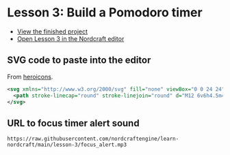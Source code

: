 # Lesson 3: Build a Pomodoro timer

- [View the finished project](https://focustimer.toddle.site/)
- [Open Lesson 3 in the Nordcraft editor](https://editor.nordcraft.com/projects/focustimer/branches/main/components/HomePage)

## SVG code to paste into the editor

From [heroicons](https://heroicons.com/).

```svg
<svg xmlns="http://www.w3.org/2000/svg" fill="none" viewBox="0 0 24 24" stroke-width="1.5" stroke="currentColor" class="size-6">
  <path stroke-linecap="round" stroke-linejoin="round" d="M12 6v6h4.5m4.5 0a9 9 0 1 1-18 0 9 9 0 0 1 18 0Z" />
</svg>
```

## URL to focus timer alert sound

`https://raw.githubusercontent.com/nordcraftengine/learn-nordcraft/main/lesson-3/focus_alert.mp3`
